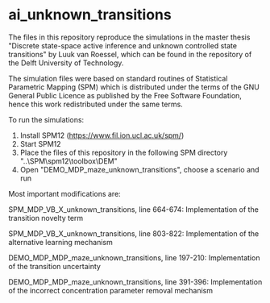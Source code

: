 # ai_unknown_transitions

The files in this repository reproduce the simulations in the master thesis "Discrete state-space active inference and unknown controlled state transitions" by Luuk van Roessel, which can be found in the repository of the Delft University of Technology.

The simulation files were based on standard routines of Statistical Parametric Mapping (SPM) which is distributed under the terms of the GNU General Public Licence as published by the Free Software Foundation, hence this work redistributed under the same terms.

To run the simulations:
1. Install SPM12 (https://www.fil.ion.ucl.ac.uk/spm/)
2. Start SPM12
3. Place the files of this repository in the following SPM directory "..\SPM\spm12\toolbox\DEM"
4. Open "DEMO_MDP_maze_unknown_transitions", choose a scenario and run 

Most important modifications are:

SPM_MDP_VB_X_unknown_transitions, line 664-674: Implementation of the transition novelty term

SPM_MDP_VB_X_unknown_transitions, line 803-822: Implementation of the alternative learning mechanism

DEMO_MDP_MDP_maze_unknown_transitions, line 197-210: Implementation of the transition uncertainty

DEMO_MDP_MDP_maze_unknown_transitions, line 391-396: Implementation of the incorrect concentration parameter removal mechanism
